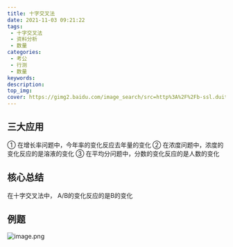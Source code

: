 ```yaml
---
title: 十字交叉法
date: 2021-11-03 09:21:22
tags:
 - 十字交叉法
 - 资料分析
 - 数量
categories:
 - 考公
 - 行测
 - 数量
keywords:
description:
top_img:
cover: https://gimg2.baidu.com/image_search/src=http%3A%2F%2Fb-ssl.duitang.com%2Fuploads%2Fitem%2F201507%2F31%2F20150731184318_8keCM.jpeg&refer=http%3A%2F%2Fb-ssl.duitang.com&app=2002&size=f9999,10000&q=a80&n=0&g=0n&fmt=jpeg?sec=1638524172&t=128924cf3d7905575143a715c0ed8ec5
---
```

## 三大应用
① 在增长率问题中，今年率的变化反应去年量的变化
② 在浓度问题中，浓度的变化反应的是溶液的变化
③ 在平均分问题中，分数的变化反应的是人数的变化

## 核心总结
 在十字交叉法中， A/B的变化反应的是B的变化

 ## 例题
 ![image.png](http://tva1.sinaimg.cn/large/005SoUZ5ly1gw23opjox4j30lc0c1dm5.jpg)